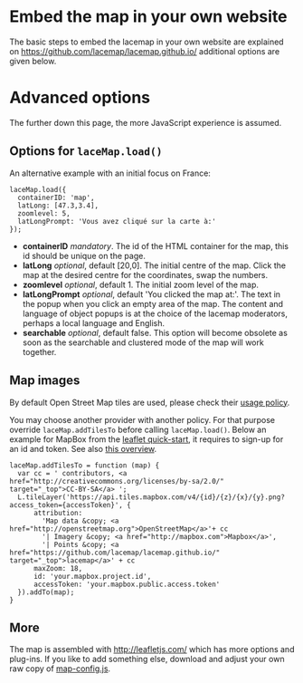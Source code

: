 Embed the map in your own website
=================================

The basic steps to embed the lacemap in your own website are explained on https://github.com/lacemap/lacemap.github.io/ additional options are given below.


Advanced options
================

The further down this page, the more JavaScript experience is assumed.


Options for `laceMap.load()`
----------------------------

An alternative example with an initial focus on France:

    laceMap.load({
      containerID: 'map',
      latLong: [47.3,3.4],
      zoomlevel: 5,
      latLongPrompt: 'Vous avez cliqué sur la carte à:'
    });

* **containerID** *mandatory*. The id of the HTML container for the map, this id should be unique on the page.
* **latLong** *optional*, default \[20,0\]. The initial centre of the map.
  Click the map at the desired centre for the coordinates, swap the numbers.
* **zoomlevel** *optional*, default 1. The initial zoom level of the map.
* **latLongPrompt** *optional*, default 'You clicked the map at:'. The text in the popup when you click an empty area of the map.
  The content and language of object popups is at the choice of the lacemap moderators, perhaps a local language and English.
* **searchable** *optional*, default false. This option will become obsolete as soon as the searchable and clustered mode of the map will work together.


Map images
----------

By default Open Street Map tiles are used, please check their [usage policy](http://wiki.openstreetmap.org/wiki/Tile_usage_policy).

You may choose another provider with another policy.
For that purpose override `laceMap.addTilesTo` before calling `laceMap.load()`.
Below an example for MapBox from the [leaflet quick-start](http://leafletjs.com/examples/quick-start.html),
it requires to sign-up for an id and token.
See also [this overview](http://leaflet-extras.github.io/leaflet-providers/preview/index.html).

    laceMap.addTilesTo = function (map) {
      var cc = ' contributors, <a href="http://creativecommons.org/licenses/by-sa/2.0/" target="_top">CC-BY-SA</a> ';
      L.tileLayer('https://api.tiles.mapbox.com/v4/{id}/{z}/{x}/{y}.png?access_token={accessToken}', {
          attribution:
            'Map data &copy; <a href="http://openstreetmap.org">OpenStreetMap</a>'+ cc
            '| Imagery &copy; <a href="http://mapbox.com">Mapbox</a>',
            '| Points &copy; <a href="https://github.com/lacemap/lacemap.github.io/" target="_top">lacemap</a>' + cc
          maxZoom: 18,
          id: 'your.mapbox.project.id',
          accessToken: 'your.mapbox.public.access.token'
      }).addTo(map);
    }


More
----

The map is assembled with http://leafletjs.com/ which has more options and plug-ins.
If you like to add something else, download and adjust your own raw copy of
[map-config.js](https://github.com/lacemap/lacemap.github.io/blob/master/map-config.html).